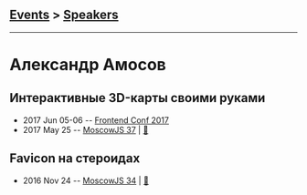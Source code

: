 ## [Events](../README.md) > [Speakers](../speakers.md)
---

# Александр Амосов

## Интерактивные 3D-карты своими руками
- 2017 Jun 05-06 -- [Frontend Conf 2017](https://www.youtube.com/watch?v=ub8yKzf_Ao0)    
- 2017 May 25 -- [MoscowJS 37](https://youtu.be/9ltBI46EK-A)  | [:notebook:](https://cloud.mail.ru/public/MeHp/oV1GgCA1x)  
## Favicon на стероидах
- 2016 Nov 24 -- [MoscowJS 34](https://youtu.be/Y4LSYQVseiM)  | [:notebook:](http://www.slideshare.net/moscowjs/favicon-69761008)  
